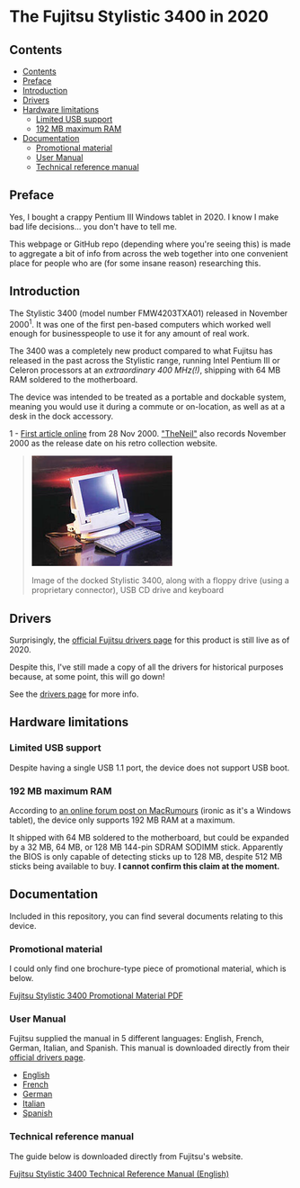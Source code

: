 # The Fujitsu Stylistic 3400 in 2020 <!-- omit in toc -->

## Contents

- [Contents](#contents)
- [Preface](#preface)
- [Introduction](#introduction)
- [Drivers](#drivers)
- [Hardware limitations](#hardware-limitations)
  - [Limited USB support](#limited-usb-support)
  - [192 MB maximum RAM](#192-mb-maximum-ram)
- [Documentation](#documentation)
  - [Promotional material](#promotional-material)
  - [User Manual](#user-manual)
  - [Technical reference manual](#technical-reference-manual)

## Preface

Yes, I bought a crappy Pentium III Windows tablet in 2020. I know I make bad life decisions... you don't have to tell me.

This webpage or GitHub repo (depending where you're seeing this) is made to aggregate a bit of info from across the web together into one convenient place for people who are (for some insane reason) researching this.

## Introduction

The Stylistic 3400 (model number FMW4203TXA01) released in November 2000<sup>1</sup>. It was one of the first pen-based computers which worked well enough for businesspeople to use it for any amount of real work.

The 3400 was a completely new product compared to what Fujitsu has released in the past across the Stylistic range, running Intel Pentium III or Celeron processors at an *extraordinary 400 MHz(!)*, shipping with 64 MB RAM soldered to the motherboard.

The device was intended to be treated as a portable and dockable system, meaning you would use it during a commute or on-location, as well as at a desk in the dock accessory.

1 - [First article online](https://fcw.com/articles/2000/11/28/fujitsu-steams-ahead-with-stylistic.aspx) from 28 Nov 2000. ["TheNeil"](https://web.archive.org/web/20201125000306/http://www.theneil.plus.com/retrostylistic3400.html) also records November 2000 as the release date on his retro collection website.

> ![](img/promo-image-in-dock.jpg)
>
> Image of the docked Stylistic 3400, along with a floppy drive (using a proprietary connector), USB CD drive and keyboard

## Drivers

Surprisingly, the [official Fujitsu drivers page](http://www.shopfujitsu.com/CSPortal/supportsearch.do?srch=DOWNLOADS&Series=Stylistic&Model=Stylistic%203400&ProductType=Tablet%20PC) for this product is still live as of 2020.

Despite this, I've still made a copy of all the drivers for historical purposes because, at some point, this will go down!

See the [drivers page](drivers/README.md) for more info.

## Hardware limitations

### Limited USB support

Despite having a single USB 1.1 port, the device does not support USB boot.

### 192 MB maximum RAM

According to [an online forum post on MacRumours](https://forums.macrumors.com/threads/ram-upgrade-for-fujitsu-stylistic-3400.205327/) (ironic as it's a Windows tablet), the device only supports 192 MB RAM at a maximum.

It shipped with 64 MB soldered to the motherboard, but could be expanded by a 32 MB, 64 MB, or 128 MB 144-pin SDRAM SODIMM stick. Apparently the BIOS is only capable of detecting sticks up to 128 MB, despite 512 MB sticks being available to buy. **I cannot confirm this claim at the moment.**

## Documentation

Included in this repository, you can find several documents relating to this device.

### Promotional material

I could only find one brochure-type piece of promotional material, which is below.

[Fujitsu Stylistic 3400 Promotional Material PDF](docs/Fujitsu%20Stylistic%203400%20-%20Promotional%20Material.pdf)

### User Manual

Fujitsu supplied the manual in 5 different languages: English, French, German, Italian, and Spanish. This manual is downloaded directly from their [official drivers page](http://www.shopfujitsu.com/CSPortal/supportsearch.do?srch=DOWNLOADS&Series=Stylistic&Model=Stylistic%203400&ProductType=Tablet%20PC).

- [English](docs/User%20Guide/ST3400%20English.pdf)
- [French](docs/User%20Guide/ST3400%20French.pdf)
- [German](docs/User%20Guide/ST3400%20German.pdf)
- [Italian](docs/User%20Guide/ST3400%20Italian.pdf)
- [Spanish](docs/User%20Guide/ST3400%20Spanish.pdf)

### Technical reference manual

The guide below is downloaded directly from Fujitsu's website.

[Fujitsu Stylistic 3400 Technical Reference Manual (English)](docs/Fujitsu%20Stylistic%203400%20-%20Technical%20Reference%20Guide%20EN.pdf)

